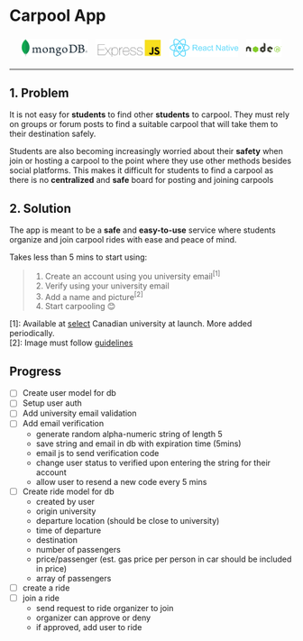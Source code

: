# **Carpool App**

<div align="center">
 <img src="./readme-imgs/mongo.png" alt="MongoDB" title="MongoDB" style="background: ; height: 2rem; padding: 0.3rem; border-radius: 0.3rem;"/>
 <img src="./readme-imgs/express.png" alt="Express JS" title="Express JS" style="background: ; height: 2rem; padding: 0.3rem; border-radius: 0.3rem;"/>
 <img src="./readme-imgs/react.png" alt="React Native" title="React Native" style="background: ; height: 2rem; padding: 0.3rem; border-radius: 0.3rem;"/>
 <img src="./readme-imgs/node.png" alt="Node.js" title="Node.js" style="height: 2rem; background: ; padding: 0.3rem; border-radius: 0.3rem;"/>
</div>

---

## 1. Problem

It is not easy for **students** to find other **students** to carpool. They must rely on groups or forum posts to find a suitable carpool that will take them to their destination safely.

<!-- Over the years it has become even harder to find a carpool with the increasing number of social platforms and the challenges that come with each platform. -->

Students are also becoming increasingly worried about their **safety** when join or hosting a carpool to the point where they use other methods besides social platforms. This makes it difficult for students to find a carpool as there is no **centralized** and **safe** board for posting and joining carpools

## 2. Solution

The app is meant to be a **safe** and **easy-to-use** service where students organize and join carpool rides with ease and peace of mind.

Takes less than 5 mins to start using:

> 1. Create an account using you university email<sup>[1]</sup>
> 2. Verify using your university email
> 3. Add a name and picture<sup>[2]</sup>
> 4. Start carpooling 😊

[1]: Available at [select](supportedUnis) Canadian university at launch. More added periodically.  
[2]: Image must follow [guidelines](guidelineLink)

[guidelinelink]: https://link.here/to/guidelines
[supportedunis]: https://link.here/to/supported/unis

## Progress

- [ ] Create user model for db
- [ ] Setup user auth
- [ ] Add university email validation
- [ ] Add email verification
  - generate random alpha-numeric string of length 5
  - save string and email in db with expiration time (5mins)
  - email js to send verification code
  - change user status to verified upon entering the string for their account
  - allow user to resend a new code every 5 mins
- [ ] Create ride model for db
  - created by user
  - origin university
  - departure location (should be close to university)
  - time of departure
  - destination
  - number of passengers
  - price/passenger (est. gas price per person in car should be included in price)
  - array of passengers
- [ ] create a ride
- [ ] join a ride
  - send request to ride organizer to join
  - organizer can approve or deny
  - if approved, add user to ride
